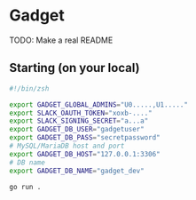 # Gadget

TODO: Make a real README

## Starting (on your local)

```sh
#!/bin/zsh

export GADGET_GLOBAL_ADMINS="U0.....,U1....."
export SLACK_OAUTH_TOKEN="xoxb-...."
export SLACK_SIGNING_SECRET="a...a"
export GADGET_DB_USER="gadgetuser"
export GADGET_DB_PASS="secretpassword"
# MySQL/MariaDB host and port
export GADGET_DB_HOST="127.0.0.1:3306"
# DB name
export GADGET_DB_NAME="gadget_dev"

go run .
```

